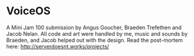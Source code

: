 # VoiceOS
A Mini Jam 100 submission by Angus Goucher, Braeden Trefethen and Jacob Nelan. All code and art were handled by me, music and sounds by Braeden, and Jacob helped out with the design. Read the post-mortem here: http://serverdoesnt.works/projects/
